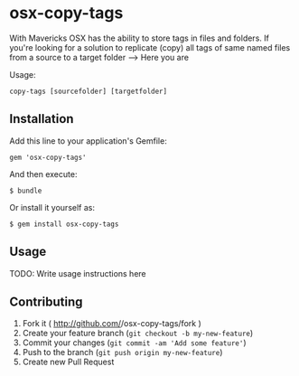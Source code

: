 # osx-copy-tags

With Mavericks OSX has the ability to store tags in files and folders. 
If you're looking for a solution to replicate (copy) all tags of same named files from a source to a target folder --> Here you are

Usage:

    copy-tags [sourcefolder] [targetfolder]

## Installation

Add this line to your application's Gemfile:

    gem 'osx-copy-tags'

And then execute:

    $ bundle

Or install it yourself as:

    $ gem install osx-copy-tags

## Usage

TODO: Write usage instructions here

## Contributing

1. Fork it ( http://github.com/<my-github-username>/osx-copy-tags/fork )
2. Create your feature branch (`git checkout -b my-new-feature`)
3. Commit your changes (`git commit -am 'Add some feature'`)
4. Push to the branch (`git push origin my-new-feature`)
5. Create new Pull Request
